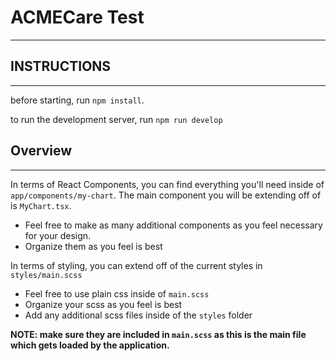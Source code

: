 # ACMECare Test

---

## INSTRUCTIONS

---

before starting, run `npm install`.

to run the development server, run `npm run develop`


## Overview

---

In terms of React Components, you can find everything you'll need inside of `app/components/my-chart`. The main component you will be extending off of is `MyChart.tsx`.

- Feel free to make as many additional components as you feel necessary for your design. 
- Organize them as you feel is best


In terms of styling, you can extend off of the current styles in `styles/main.scss`

- Feel free to use plain css inside of `main.scss`
- Organize your scss as you feel is best
- Add any additional scss files inside of the `styles` folder

**NOTE: make sure they are included in `main.scss` as this is the main file which gets loaded by the application.**
